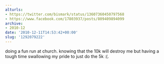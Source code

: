 ```yaml
---
alturls:
- https://twitter.com/bismark/status/13607360450797568
- https://www.facebook.com/17803937/posts/809409894099
archive:
- 2010-12
date: '2010-12-11T14:53:42+00:00'
slug: '1292079222'
---
```


doing a fun run at church. knowing that the 10k will destroy me but having a tough time swallowing my pride to
just do the 5k :(.

